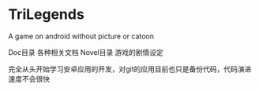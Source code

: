 TriLegends
==========

A game on android without picture or catoon

Doc目录 各种相关文档
Novel目录 游戏的剧情设定
 
完全从头开始学习安卓应用的开发，对git的应用目前也只是备份代码，代码演进速度不会很快
